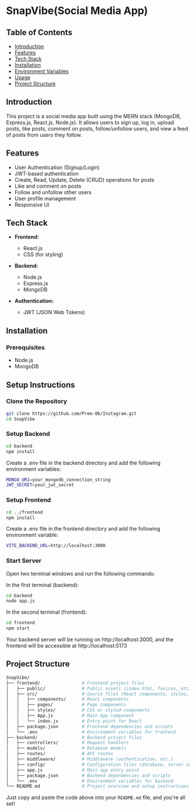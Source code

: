 # SnapVibe(Social Media App)

## Table of Contents

- [Introduction](#introduction)
- [Features](#features)
- [Tech Stack](#tech-stack)
- [Installation](#installation)
- [Environment Variables](#environment-variables)
- [Usage](#usage)
- [Project Structure](#project-structure)
  

## Introduction

This project is a social media app built using the MERN stack (MongoDB, Express.js, React.js, Node.js). It allows users to sign up, log in, upload posts, like posts, comment on posts, follow/unfollow users, and view a feed of posts from users they follow.

## Features

- User Authentication (Signup/Login)
- JWT-based authentication
- Create, Read, Update, Delete (CRUD) operations for posts
- Like and comment on posts
- Follow and unfollow other users
- User profile management
- Responsive UI

## Tech Stack

- **Frontend:**
  - React.js
  - CSS (for styling)

- **Backend:**
  - Node.js
  - Express.js
  - MongoDB 

- **Authentication:**
  - JWT (JSON Web Tokens)

## Installation

### Prerequisites

- Node.js
- MongoDB


## Setup Instructions

### Clone the Repository

```bash
git clone https://github.com/Prem-06/Instagram.git
cd SnapVibe
```

### Setup Backend
```bash
cd backend
npm install
```
Create a .env file in the backend directory and add the following environment variables:
```bash
MONGO_URI=your_mongodb_connection_string
JWT_SECRET=your_jwt_secret
```

### Setup Frontend
```bash
cd ../frontend
npm install
```
Create a .env file in the frontend directory and add the following environment variable:
```bash
VITE_BACKEND_URL=http://localhost:3000
```

### Start Server
Open two terminal windows and run the following commands:

In the first terminal (backend):

```bash
cd backend
node app.js
```

In the second terminal (frontend):

```bash
cd frontend
npm start
```
Your backend server will be running on http://localhost:3000, and the frontend will be accessible at http://localhost:5173 

## Project Structure

```bash
SnapVibe/
├── frontend/                # Frontend project files
│   ├── public/              # Public assets (index.html, favicon, etc.)
│   ├── src/                 # Source files (React components, styles, etc.)
│   │   ├── components/      # React components
│   │   ├── pages/           # Page components
│   │   ├── styles/          # CSS or styled-components
│   │   ├── App.js           # Main App component
│   │   └── index.js         # Entry point for React
│   ├── package.json         # Frontend dependencies and scripts
│   └── .env                 # Environment variables for frontend
├── backend/                 # Backend project files
│   ├── controllers/         # Request handlers
│   ├── models/              # Database models
│   ├── routes/              # API routes
│   ├── middleware/          # Middleware (authentication, etc.)
│   ├── config/              # Configuration files (database, server settings, etc.)
│   ├── app.js               # Main app entry point
│   ├── package.json         # Backend dependencies and scripts
│   └── .env                 # Environment variables for backend
└── README.md                # Project overview and setup instructions
```
Just copy and paste the code above into your `README.md` file, and you're all set!
